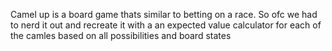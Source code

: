 Camel up is a board game thats similar to betting on a race. So ofc we had to nerd it out and recreate it with a an expected value calculator for each of the camles based on all possibilities and board states
